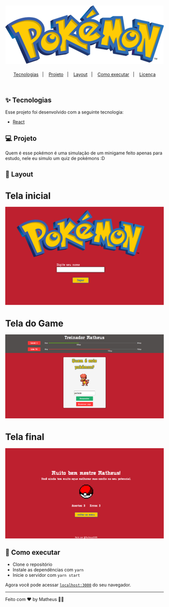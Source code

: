 <h1 align="center">
  <img alt="Pokémon" title="move.it" src="./public/logo.png" />
</h1>

<p align="center">
  <a href="#-tecnologias">Tecnologias</a>&nbsp;&nbsp;&nbsp;|&nbsp;&nbsp;&nbsp;
  <a href="#-projeto">Projeto</a>&nbsp;&nbsp;&nbsp;|&nbsp;&nbsp;&nbsp;
  <a href="#-layout">Layout</a>&nbsp;&nbsp;&nbsp;|&nbsp;&nbsp;&nbsp;
  <a href="#-como-executar">Como executar</a>&nbsp;&nbsp;&nbsp;|&nbsp;&nbsp;&nbsp;
  <a href="#-licença">Licença</a>
</p>

<br>

## ✨ Tecnologias

Esse projeto foi desenvolvido com a seguinte tecnologia:

- [React](https://reactjs.org)

## 💻 Projeto

Quem é esse pokémon é uma simulação de um minigame feito apenas para estudo, nele eu simulo um quiz de pokémons :D

## 🔖 Layout

<h1>Tela inicial</h1>
<img alt="Pokémon" title="move.it" src="./public/inicial.png" />

<h1>Tela do Game</h1>
<img alt="Pokémon" title="move.it" src="./public/jogo.png" />

<h1>Tela final</h1>
<img alt="Pokémon" title="move.it" src="./public/final.png" />

## 🚀 Como executar

- Clone o repositório
- Instale as dependências com `yarn`
- Inicie o servidor com `yarn start`

Agora você pode acessar [`localhost:3000`](http://localhost:3000) do seu navegador.


---

Feito com ♥ by Matheus 👋🏻 